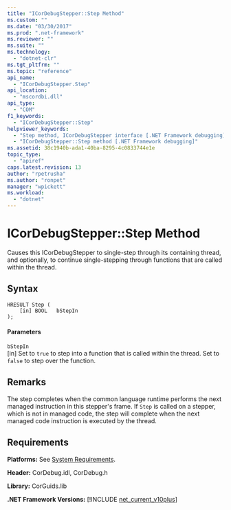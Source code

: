 ```yaml
---
title: "ICorDebugStepper::Step Method"
ms.custom: ""
ms.date: "03/30/2017"
ms.prod: ".net-framework"
ms.reviewer: ""
ms.suite: ""
ms.technology: 
  - "dotnet-clr"
ms.tgt_pltfrm: ""
ms.topic: "reference"
api_name: 
  - "ICorDebugStepper.Step"
api_location: 
  - "mscordbi.dll"
api_type: 
  - "COM"
f1_keywords: 
  - "ICorDebugStepper::Step"
helpviewer_keywords: 
  - "Step method, ICorDebugStepper interface [.NET Framework debugging]"
  - "ICorDebugStepper::Step method [.NET Framework debugging]"
ms.assetid: 38c1940b-ada1-40ba-8295-4c0833744e1e
topic_type: 
  - "apiref"
caps.latest.revision: 13
author: "rpetrusha"
ms.author: "ronpet"
manager: "wpickett"
ms.workload: 
  - "dotnet"
---
```

# ICorDebugStepper::Step Method
Causes this ICorDebugStepper to single-step through its containing thread, and optionally, to continue single-stepping through functions that are called within the thread.  
  
## Syntax  
  
```  
HRESULT Step (  
    [in] BOOL   bStepIn  
);  
```  
  
#### Parameters  
 `bStepIn`  
 [in] Set to `true` to step into a function that is called within the thread. Set to `false` to step over the function.  
  
## Remarks  
 The step completes when the common language runtime performs the next managed instruction in this stepper's frame. If `Step` is called on a stepper, which is not in managed code, the step will complete when the next managed code instruction is executed by the thread.  
  
## Requirements  
 **Platforms:** See [System Requirements](../../../../docs/framework/get-started/system-requirements.md).  
  
 **Header:** CorDebug.idl, CorDebug.h  
  
 **Library:** CorGuids.lib  
  
 **.NET Framework Versions:** [!INCLUDE [net_current_v10plus](../../../../includes/net-current-v10plus-md.md)]
